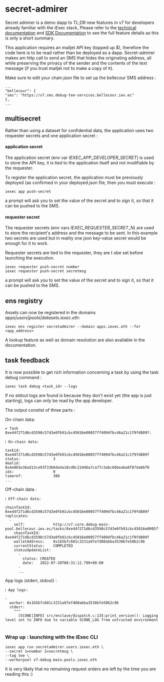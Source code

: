 # secret-admirer

Secret admirer is a demo dapp to TL;DR new features in v7 for developers already familiar with the iExec stack, Please refer to the  [technical documentation](https://docs.iex.ec) and [SDK Documentation](https://github.com/iExecBlockchainComputing/iexec-sdk) to see the full feature details as this is only a short summary.

This application requires an mailjet  API key (topped up $), therefore the code here is to be read rather than be deployed as a dapp. Secret-admirer makes am http call to send an SMS that hides the originating address, all while preserving the privacy of the sender and the contents of the text message (if you trust mailjet not to make a copy of it).  

Make sure to edit your chain.json file to set up the bellecour SMS address : 

    ...
    "bellecour": {
    "sms": "https://v7.sms.debug-tee-services.bellecour.iex.ec"
    },
    ...

## multisecret
Rather than using a dataset for confidential data, the application uses two requester secrets and one application secret :

####  application secret 
The application secret (env var *IEXEC_APP_DEVELOPER_SECRET*)  is used to store the API key, it is tied to the application itself and not modifiable by the requester. 

To register the application secret, the application must be previously deployed (as confirmed in your deployed.json file, then you must execute : 

    iexec app push-secret

a prompt will ask you to set the value of the secret and to sign it, so that it can be pushed to the SMS.

####  requester secret
The requester secrets (env vars *IEXEC_REQUESTER_SECRET*_N) are used to store the recipient's address and the message to be sent.  In this example two secrets are used but in reality one json key-value secret would be enough for it to work. 

Requester secrets are tied to the requester, they are t obe set before launching the execution.

    iexec requester push-secret number
    iexec requester push-secret secretmsg

a prompt will ask you to set the value of the secret and to sign it, so that it can be pushed to the SMS.

## ens registry
Assets can now be registered in the domains *apps|users|pools|datasets.iexec.eth*: 

    iexec ens register secretadmirer --domain apps.iexec.eth --for <app_address>

A lookup feature as well as domain resolution are also available in the documentation.

## task feedback
It is now possible to get rich information concerning a task by using the task debug command :

    iexec task debug <task_id> --logs

If no stdout logs are found is because they don't exist yet (the app is just starting), logs can only be read by the app developer.

The output constist of three parts : 

On-chain data: 

    ✔ Task 0xe44f271d6cd3598c57d3e0fb91cbc45016e00057ff4094fbc46a21c1f9fd809f:
    
    ℹ On-chain data:
    
    taskid:               0xe44f271d6cd3598c57d3e0fb91cbc45016e00057ff4094fbc46a21c1f9fd809f
    status:               3
    dealid:               0x4e0b5e36ad13ce93f3366da4a18cd0c22446a7ca77c3abc66beaba8f87da66f0
    idx:                  0
    timeref:              300
    ...

Off-chain data : 

    ℹ Off-chain data:
    
    chainTaskId:                  0xe44f271d6cd3598c57d3e0fb91cbc45016e00057ff4094fbc46a21c1f9fd809f
    replicates: 
      - 
        self:             http://v7.core.debug-main-pool.bellecour.iex.ec/tasks/0xe44f271d6cd3598c57d3e0fb91cbc45016e00057ff4094fbc46a21c1f9fd809f/replicates/0x1b5b7c601c3231a97efd80abba3538bfe5062c96
        chainTaskId:      0xe44f271d6cd3598c57d3e0fb91cbc45016e00057ff4094fbc46a21c1f9fd809f
        walletAddress:    0x1b5b7c601c3231a97efd80abba3538bfe5062c96
        currentStatus:    COMPLETED
        statusUpdateList: 
          - 
            status: CREATED
            date:   2022-07-20T08:31:12.799+00:00
          - 
          ...
            
App logs (stderr, stdout) : 

    ℹ App logs:
    
    - 
      worker: 0x1b5b7c601c3231a97efd80abba3538bfe5062c96
      stderr: 
        """
          [SCONE|INFO] src/enclave/dispatch.c:135:print_version(): Logging level set to INFO due to variable SCONE_LOG from untrusted environment

#
### Wrap up : launching with the iExec CLI

    iexec app run secretadmirer.users.iexec.eth \ 
    --secret 1=number 2=secretmsg \
    --tag tee \
    --workerpool v7-debug.main.pools.iexec.eth
It is very likely that no remaining request orders are left by the time you are reading this :) 
